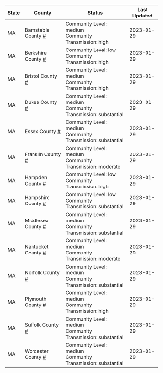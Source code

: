 State | County | Status | Last Updated
--- | --- | --- | --- 
MA | Barnstable County <a href="#barnstable_county">#</a> | <a name="barnstable_county"></a>Community Level: medium<br/>Community Transmission: high | 2023-01-29
MA | Berkshire County <a href="#berkshire_county">#</a> | <a name="berkshire_county"></a>Community Level: low<br/>Community Transmission: high | 2023-01-29
MA | Bristol County <a href="#bristol_county">#</a> | <a name="bristol_county"></a>Community Level: medium<br/>Community Transmission: high | 2023-01-29
MA | Dukes County <a href="#dukes_county">#</a> | <a name="dukes_county"></a>Community Level: medium<br/>Community Transmission: substantial | 2023-01-29
MA | Essex County <a href="#essex_county">#</a> | <a name="essex_county"></a>Community Level: medium<br/>Community Transmission: substantial | 2023-01-29
MA | Franklin County <a href="#franklin_county">#</a> | <a name="franklin_county"></a>Community Level: medium<br/>Community Transmission: moderate | 2023-01-29
MA | Hampden County <a href="#hampden_county">#</a> | <a name="hampden_county"></a>Community Level: low<br/>Community Transmission: high | 2023-01-29
MA | Hampshire County <a href="#hampshire_county">#</a> | <a name="hampshire_county"></a>Community Level: low<br/>Community Transmission: substantial | 2023-01-29
MA | Middlesex County <a href="#middlesex_county">#</a> | <a name="middlesex_county"></a>Community Level: medium<br/>Community Transmission: substantial | 2023-01-29
MA | Nantucket County <a href="#nantucket_county">#</a> | <a name="nantucket_county"></a>Community Level: medium<br/>Community Transmission: moderate | 2023-01-29
MA | Norfolk County <a href="#norfolk_county">#</a> | <a name="norfolk_county"></a>Community Level: medium<br/>Community Transmission: substantial | 2023-01-29
MA | Plymouth County <a href="#plymouth_county">#</a> | <a name="plymouth_county"></a>Community Level: medium<br/>Community Transmission: high | 2023-01-29
MA | Suffolk County <a href="#suffolk_county">#</a> | <a name="suffolk_county"></a>Community Level: medium<br/>Community Transmission: substantial | 2023-01-29
MA | Worcester County <a href="#worcester_county">#</a> | <a name="worcester_county"></a>Community Level: medium<br/>Community Transmission: substantial | 2023-01-29
